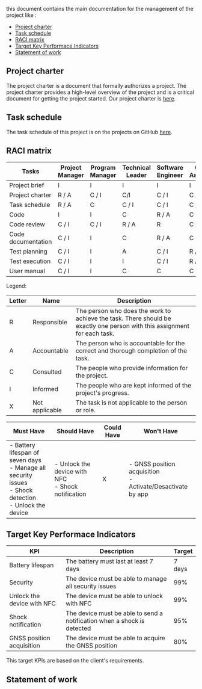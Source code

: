 this document contains the main documentation for the management of the project like :

- [Project charter](#project-charter)
- [Task schedule](#task-schedule)
- [RACI matrix](#raci-matrix)
- [Target Key Performace Indicators](#target-key-performace-indicators)
- [Statement of work](#statement-of-work)

## Project charter

The project charter is a document that formally authorizes a project. The project charter provides a high-level overview of the project and is a critical document for getting the project started. Our project charter is [here](projectCharter.md).

## Task schedule

The task schedule of this project is on the projects on GitHub [here]( https://github.com/orgs/algosup/projects/25/views/1).

## RACI matrix

|Tasks|Project Manager|Program Manager|Technical Leader|Software Engineer|Quality Assurance|Technical Writer|Customer|
|-----|---------------|---------------|----------------|-----------------|------------------|-----------------|--------|
|Project brief|I|I|I|I|I|I|R / A|
|Project charter|R / A|C / I|C/I|C / I|C / I|C / I|C / I|
|Task schedule|R / A|C|C / I|C / I|C / I|C / I|I|
|Code|I|I|C|R / A|C|C|X|
|Code review|C / I|C / I|R / A|R|C / I|C / I|X|
|Code documentation|C / I|I|C|R / A|C|C|X|
|Test planning|C / I|I|A|C / I|R / A|C|X|
|Test execution|C / I|I|I|C / I|R / A|C|X|
|User manual|C / I|I|C|C|C|R / A|I|

Legend:

|Letter|Name|Description|
|------|----|-----------|
|R|Responsible|The person who does the work to achieve the task. There should be exactly one person with this assignment for each task.|
|A|Accountable|The person who is accountable for the correct and thorough completion of the task.|
|C|Consulted|The people who provide information for the project.|
|I|Informed|The people who are kept informed of the project's progress.|
|X|Not applicable|The task is not applicable to the person or role.|

| Must Have| Should Have | Could Have | Won't Have |
| -------- | ----------- | ---------- | ---------- |
| - Battery lifespan of seven days <br> - Manage all security issues <br> - Shock detection <br> - Unlock the device | - Unlock the device with NFC <br> - Shock notification|X| - GNSS position acquisition <br> - Activate/Desactivate by app|

## Target Key Performace Indicators

| KPI | Description | Target |
| --- | ----------- | ------ |
| Battery lifespan | The battery must last at least 7 days | 7 days |
| Security | The device must be able to manage all security issues | 99% |
| Unlock the device with NFC | The device must be able to unlock with NFC | 99% |
| Shock notification | The device must be able to send a notification when a shock is detected | 95% |
| GNSS position acquisition | The device must be able to acquire the GNSS position | 80% |

This target KPIs are based on the client's requirements.

## Statement of work
